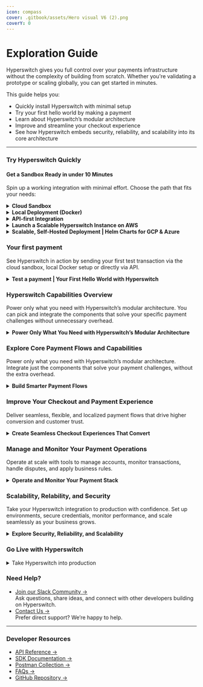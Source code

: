 ```yaml
---
icon: compass
cover: .gitbook/assets/Hero visual V6 (2).png
coverY: 0
---
```


# Exploration Guide

Hyperswitch gives you full control over your payments infrastructure without the complexity of building from scratch. Whether you're validating a prototype or scaling globally, you can get started in minutes.

This guide helps you:

* Quickly install Hyperswitch with minimal setup
* Try your first hello world by making a payment
* Learn about Hyperswitch’s modular architecture
* Improve and streamline your checkout experience
* See how Hyperswitch embeds security, reliability, and scalability into its core architecture

***

### Try Hyperswitch Quickly

#### Get a Sandbox Ready in under 10 Minutes

Spin up a working integration with minimal effort. Choose the path that fits your needs:

<details>

<summary><strong>Cloud Sandbox</strong></summary>

[Try Hyperswitch →](hyperswitch-open-source/account-setup/using-hyperswitch-control-center.md)\
Launch a ready-to-use Control Center test environment. No setup required, just log in and run your first transaction.&#x20;

</details>

<details>

<summary> <strong>Local Deployment (Docker)</strong></summary>

[Set up Docker Locally →](hyperswitch-open-source/overview/unified-local-setup-using-docker.md)\
Perfect for developers who want local control and flexibility. You'll launch a ready-to-use Control Center environment.

</details>

<details>

<summary><strong>API-first Integration</strong></summary>

[API Reference →](hyperswitch-open-source/overview/local-setup-using-individual-components/backend/try-out-apis.md)\
[Use Postman Collection →](hyperswitch-open-source/account-setup/using-postman.md)\
Build a custom backend integration from scratch.

> ⚠️ To authenticate API requests, you’ll need a username and password from either:\
> • the [Cloud Sandbox](https://app.hyperswitch.io)\
> • or your [Docker setup](https://docs.hyperswitch.io/hyperswitch-open-source/docker/local-setup)

</details>

<details>

<summary> <strong>Launch a Scalable Hyperswitch Instance on AWS</strong></summary>

&#x20;[AWS Deployment →](hyperswitch-open-source/deploy-hyperswitch-on-aws/)

Launch Hyperswitch on your own AWS infrastructure with our step-by-step deployment guide. Ideal for teams looking for flexibility, control, and production-ready scalability.

</details>

<details>

<summary><strong>Scalable, Self-Hosted Deployment |  Helm Charts  for GCP &#x26; Azure</strong></summary>

[Deploy on GCP or Azure →](hyperswitch-open-source/deploy-on-kubernetes-using-helm/deploy-on-gcp-using-helm-charts.md)

Install Hyperswitch on your cloud infrastructure using Helm charts for Kubernetes. This method gives you full control over your environment and is ideal for teams deploying on GCP, Azure, or any Kubernetes-compatible platform.

</details>

### Your first payment&#x20;

See Hyperswitch in action by sending your first test transaction via the cloud sandbox, local Docker setup or directly via API.

<details>

<summary><strong>Test a payment |  Your First Hello World with Hyperswitch</strong><a href="https://docs.hyperswitch.io/hyperswitch-open-source/account-setup/test-a-payment"> </a></summary>

[Control Center](hyperswitch-open-source/account-setup/test-a-payment.md) | Accessible through cloud sandbox or Docker

[API ](hyperswitch-open-source/account-setup/using-postman.md) | Accessible through the Postman Collection

[Learn how the SDK, control center and backend work together](hyperswitch-open-source/overview/local-setup-using-individual-components/)

</details>

### Hyperswitch Capabilities Overview

Power only what you need with Hyperswitch’s modular architecture. You can pick and integrate the components that solve your specific payment challenges without unnecessary overhead.

<details>

<summary><strong>Power Only What You Need with Hyperswitch’s Modular Architecture</strong></summary>

[Intelligent Routing →](https://docs.hyperswitch.io/about-hyperswitch/payments-modules/intelligent-routing)

Dynamically route transactions based on geography, cost, or success rate to reduce failures and fees.

[Revenue Recovery →](https://docs.hyperswitch.io/about-hyperswitch/payments-modules/revenue-recovery)

Recover failed payments using machine learning–based retry logic that adapts to card network behavior.

[Vault (Tokenization) →](https://docs.hyperswitch.io/about-hyperswitch/payments-modules/vault)

Securely store and reuse payment credentials across providers — ideal for subscriptions and saved cards.

[Cost Observability →](https://docs.hyperswitch.io/about-hyperswitch/payments-modules/ai-powered-cost-observability)

Gain real-time visibility into your processing costs and optimize spend across processors.

[Reconciliation →](https://docs.hyperswitch.io/about-hyperswitch/payments-modules/reconciliation)

Automatically match transaction data across banks, PSPs, and internal systems to reduce manual effort.

[3DS Decision Manager →](https://docs.hyperswitch.io/about-hyperswitch/payments-modules/3ds-decision-manager)

Apply 3DS only when necessary, minimizing friction while keeping fraud under control.

[Payment Orchestration →](https://docs.hyperswitch.io/about-hyperswitch/payments-modules/split-payments)

Automate disbursements to vendors or sellers with rule-based routing logic.

</details>

### Explore Core Payment Flows and Capabilities

Power only what you need with Hyperswitch’s modular architecture. Integrate just the components that solve your payment challenges, without the extra overhead.

<details>

<summary><strong>Build Smarter Payment Flows</strong></summary>

[Payment Orchestration →](explore-hyperswitch/payment-orchestration/)

Automate and optimize how payments are routed, authorized, and split across providers with Hyperswitch’s flexible payment orchestration engine.

[Tokenization and Card Vault → ](about-hyperswitch/payments-modules/vault/)

Securely store and reuse customer payment credentials across processors to reduce friction and improve retention.&#x20;

[Get Started with Hyperswitch's Vault](https://deepwiki.com/search/how-do-i-setup-the-vault_f3aed139-6118-40aa-a066-55b9b90d6775).&#x20;

[Routing →](explore-hyperswitch/payment-orchestration/smart-router/)

Control how transactions flow across payment providers with configurable routing logic and fallback options

[Intelligent Routing →](about-hyperswitch/payments-modules/intelligent-routing/)

Automatically route transactions based on geography, success rate, or cost to maximize authorization rates.[ ](about-hyperswitch/payments-modules/vault/)

[Smart Retries →](about-hyperswitch/payments-modules/revenue-recovery.md)

Recover failed payments using ML-driven retry strategies optimized for timing, issuer behavior, and card type.

[Payouts → ](explore-hyperswitch/payment-orchestration/payouts/)

Easily manage and automate disbursements to sellers, vendors, or partners with flexible payout logic.&#x20;

[Subscriptions → ](explore-hyperswitch/payment-orchestration/subscriptions/)

Handle recurring payments seamlessly with built-in support for subscription billing and invoicing.

[Split Payments →](explore-hyperswitch/payment-orchestration/split-payments/)

Divide transactions between multiple parties or accounts with precision and control.

</details>

### Improve Your Checkout and Payment Experience

Deliver seamless, flexible, and localized payment flows that drive higher conversion and customer trust.

<details>

<summary><strong>Create Seamless Checkout Experiences That Convert</strong></summary>

[Customizable Checkout SDK (Web) →](https://docs.hyperswitch.io/explore-hyperswitch/merchant-controls/integration-guide/web)\
Embed a native, responsive checkout experience into your website with full control over styling and flow.

[Click to Pay →](https://docs.hyperswitch.io/explore-hyperswitch/payment-flows-and-management/quickstart/payment-methods-setup/wallets)\
Enable frictionless, one-click payments for returning users using wallets and saved cards.

&#x20;[Payment Methods Management →](https://docs.hyperswitch.io/explore-hyperswitch/payment-flows-and-management/quickstart/payment-methods-setup)\
Dynamically configure and prioritize payment methods based on geography, currency, and user preference.

[Alternate Payment Methods (APMs) →](https://docs.hyperswitch.io/explore-hyperswitch/payment-flows-and-management/quickstart/payment-methods-setup)\
Offer support for UPI, wallets, and local payment options to meet your customers where they are.

&#x20;[Integration Guide Overview →](https://docs.hyperswitch.io/explore-hyperswitch/merchant-controls/integration-guide)\
Explore the full set of tools and options to deliver a branded and consistent payment experience across platforms.

</details>

### Manage and Monitor Your Payment Operations

Operate at scale with tools to manage accounts, monitor transactions, handle disputes, and apply business rules.

<details>

<summary><strong>Operate and Monitor Your Payment Stack</strong></summary>

[Manage Accounts and Profiles →](https://docs.hyperswitch.io/explore-hyperswitch/account-management/multi-tenancy-with-hyperswitch)\
Create, manage, and operate across multiple merchant accounts and profiles with full multi-tenancy support.

[Analytics and Operations →](https://docs.hyperswitch.io/explore-hyperswitch/account-management/analytics-and-operations)\
Gain real-time visibility into transaction performance, routing behavior, and operational metrics.

[Disputes and Chargebacks →](https://docs.hyperswitch.io/explore-hyperswitch/payment-flows-and-management/disputes-and-chargebacks)\
Monitor, respond to, and manage disputes or chargebacks from a centralized operations interface.

[Surcharge Management →](https://docs.hyperswitch.io/explore-hyperswitch/payment-flows-and-management/surcharge)\
Apply dynamic surcharges or convenience fees based on card type, geography, or business logic.

&#x20;[Full Operations Overview →](https://docs.hyperswitch.io/explore-hyperswitch/account-management)\
Explore the complete set of tools available for scaling your payment operations with confidence.

</details>

### Scalability, Relability, and Security

Take your Hyperswitch integration to production with confidence.  Set up environments, secure credentials, monitor performance, and scale seamlessly as your business grows.

<details>

<summary><strong>Explore Security, Reliability, and Scalability</strong></summary>

Build with confidence on an architecture designed for compliance, low-latency scaling, and enterprise-grade uptime.

[Security and Compliance →](https://docs.hyperswitch.io/explore-hyperswitch/overview/security)\
Protect sensitive data and meet global compliance standards like PCI DSS with secure-by-default components.

[Latency →](https://docs.hyperswitch.io/learn-more/hyperswitch-architecture/a-payments-switch-with-virtually-zero-overhead)\
Scale effortlessly with a stateless architecture designed to handle high-throughput payment workloads with near-zero overhead.

Here's how [Hyperswitch handles horizontal scaling under high throughput](https://deepwiki.com/search/how-does-hyperswitch-handle-ho_8bba708f-e768-465c-8e24-953f7a60da72#1)

&#x20;[Reliability →](https://docs.hyperswitch.io/learn-more/hyperswitch-architecture)\
Achieve consistent uptime and resiliency through modular design and built-in fault tolerance.

Here's how [Hyperswitch handles idempotency and message ordering](https://deepwiki.com/search/what-guarantees-does-the-syste_1bc51ad9-d897-4d9a-bce6-7d0a19cf00c4#1).

</details>

### Go Live with Hyperswitch

<details>

<summary>Take Hyperswitch into production</summary>

&#x20;[How to Go Live with Hyperswitch →](https://docs.hyperswitch.io/check-list-for-production/going-live)\
Follow our go-live checklist to launch with confidence — covering setup, credentials, security, and monitoring.

</details>

### Need Help?

* [Join our Slack Community →](https://join.slack.com/t/hyperswitch/shared_invite/zt-1y6kp2mwb-GqJqD4RwJkN4zN1IvYrW0Q)\
  Ask questions, share ideas, and connect with other developers building on Hyperswitch.
* [Contact Us →](https://www.hyperswitch.io/contact)\
  Prefer direct support? We’re happy to help.

***

### Developer Resources

* [API Reference →](https://docs.hyperswitch.io/api-reference/introduction)
* [SDK Documentation →](https://docs.hyperswitch.io/sdk-reference/introduction)
* [Postman Collection →](https://docs.hyperswitch.io/hyperswitch-open-source/exploration-guide#use-postman)
* [FAQs →](https://docs.hyperswitch.io/faqs)
* [GitHub Repository →](https://github.com/juspay/hyperswitch)
